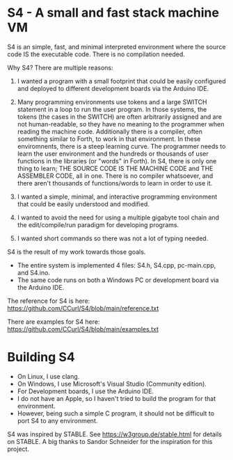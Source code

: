 # S4 - A small and fast stack machine VM

S4 is an simple, fast, and minimal interpreted environment where the source code IS the executable code. There is no compilation needed.

Why S4? There are multiple reasons:

1. I wanted a program with a small footprint that could be easily configured and deployed to different development boards via the Arduino IDE.

2. Many programming environments use tokens and a large SWITCH statement in a loop to run the user program. In those systems, the tokens (the cases in the SWITCH) are often arbitrarily assigned and are not human-readable, so they have no meaning to the programmer when reading the machine code. Additionally there is a compiler, often something similar to Forth, to work in that environment. In these enviromnents, there is a steep learning curve. The programmer needs to learn the user environment and the hundreds or thousands of user functions in the libraries (or "words" in Forth). In S4, there is only one thing to learn; THE SOURCE CODE IS THE MACHINE CODE and THE ASSEMBLER CODE, all in one. There is no compiler whatsoever, and there aren't thousands of functions/words to learn in order to use it.

3. I wanted a simple, minimal, and interactive programming environment that could be easily understood and modified.

4. I wanted to avoid the need for using a multiple gigabyte tool chain and the edit/compile/run paradigm for developing programs.

5. I wanted short commands so there was not a lot of typing needed.

S4 is the result of my work towards those goals.

- The entire system is implemented 4 files: S4.h, S4.cpp, pc-main.cpp, and S4.ino.
- The same code runs on both a Windows PC or development board via the Arduino IDE. 

The reference for S4 is here:   https://github.com/CCurl/S4/blob/main/reference.txt

There are examples for S4 here: https://github.com/CCurl/S4/blob/main/examples.txt

# Building S4

- On Linux, I use clang.
- On Windows, I use Microsoft's Visual Studio (Community edition). 
- For Development boards, I use the Arduino IDE. 
- I do not have an Apple, so I haven't tried to build the program for that environment.
- However, being such a simple C program, it should not be difficult to port S4 to any environment.

S4 was inspired by STABLE. See https://w3group.de/stable.html for details on STABLE.
A big thanks to Sandor Schneider for the inspiration for this project.
